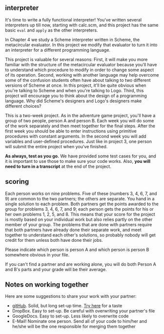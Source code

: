 ## interpreter

It's time to write a fully functional interpreter! You've written several
interpreters up till now, starting with calc.scm, and this project has the
same basic `eval` and `apply` as the other interpreters.

In Chapter 4 we study a Scheme interpreter written in Scheme, the metacircular
evaluator. In this project we modify that evaluator to turn it into an
interpreter for a different programming language.

This project is valuable for several reasons: First, it will make you more
familiar with the structure of the metacircular evaluator because you'll have
to understand which procedure to modify in order to change some aspect of its
operation. Second, working with another language may help overcome some of the
confusion students often have about talking to two different versions of
Scheme at once. In this project, it'll be quite obvious when you're talking to
Scheme and when you're talking to Logo. Third, this project will encourage you
to think about the design of a programming language. Why did Scheme's
designers and Logo's designers make different choices?

This is a two-week project. As in the adventure game project, you'll have a
group of two people, person A and person B. Each week you will do some of the
work separately and then meet together for the final steps. After the first
week you should be able to enter instructions using primitive procedures with
constant arguments. In the second week you will add variables and user-defined
procedures. Just like in project 3, one person will submit the entire project
when you've finished.

**As always, test as you go.** We have provided some test cases for you, and it is important to use those to make sure your code works. Also, **you will need to turn in a transcript** at the end of the project.

## scoring

Each person works on nine problems. Five of these (numbers 3, 4, 6, 7, and 9)
are common to the two partners; the others are separate. You hand in a single
solution to each problem. Both partners get the points awarded to the group
for problems 3, 4, 6, 7, and 9; each person gets the points for his or her own
problems 1, 2, 5, and 8. This means that your score for the project is mostly
based on your individual work but also relies partly on the other member of
your group. The problems that are done with partners require that both
partners have already done their separate work, and meet together to
understand each other's solutions, so probably nobody will get credit for them
unless both have done their jobs.

Please indicate which person is person A and which person is person B
somewhere obvious in your file.

If you can't find a partner and are working alone, you will do both Person A
and B's parts and your grade will be their average.

## Notes on working together

Here are some suggestions to share your work with your partner:

  * [gitHub](https://github.com/). Solid, but long set-up time. [Try here](http://try.github.io/levels/1/challenges/1) for a taste
  * DropBox. Easy to set-up. Be careful with overwriting your partner's file
  * GoogleDocs. Easy to set-up. Less likely to overwrite code
  * E-Mail! Nominate one person. Send all of your code to him/her and he/she will be the one responsible for merging them together


